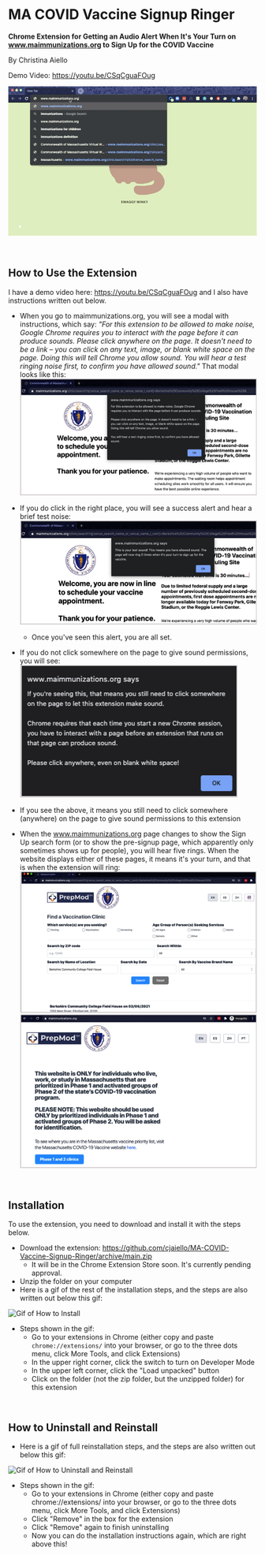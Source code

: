 # MA COVID Vaccine Signup Ringer

**Chrome Extension for Getting an Audio Alert When It's Your Turn on www.maimmunizations.org to Sign Up for the COVID Vaccine**

By Christina Aiello

Demo Video: https://youtu.be/CSqCguaFOug

![Gif of How to Use](/images/how-to-use.gif)

&nbsp;
&nbsp;
&nbsp;
&nbsp;
&nbsp;


## How to Use the Extension
I have a demo video here: https://youtu.be/CSqCguaFOug and I also have instructions written out below.

* When you go to maimmunizations.org, you will see a modal with instructions, which say: *"For this extension to be allowed to make noise, Google Chrome requires you to interact with the page before it can produce sounds. Please click anywhere on the page. It doesn't need to be a link – you can click on any text, image, or blank white space on the page. Doing this will tell Chrome you allow sound. You will hear a test ringing noise first, to confirm you have allowed sound."* That modal looks like this:
![Instructions Alert](/images/promo-1.png)

* If you do click in the right place, you will see a success alert and hear a brief test noise:
![Test Sound Confirmation Alert](/images/promo-2.png)

  * Once you've seen this alert, you are all set.
* If you do not click somewhere on the page to give sound permissions, you will see:
![Need Sound Permissions Alert](/images/promo-3.png)

* If you see the above, it means you still need to click somewhere (anywhere) on the page to give sound permissions to this extension
* When the www.maimmunizations.org page changes to show the Sign Up search form (or to show the pre-signup page, which apparently only sometimes shows up for people), you will hear five rings. When the website displays either of these pages, it means it's your turn, and that is when the extension will ring:
![Sign Up Form](/images/promo-4.png)
![Page Before Sign Up Form](/images/promo-5.png)

&nbsp;
&nbsp;
&nbsp;
&nbsp;
&nbsp;


## Installation
To use the extension, you need to download and install it with the steps below.
* Download the extension: https://github.com/cjaiello/MA-COVID-Vaccine-Signup-Ringer/archive/main.zip
  * It will be in the Chrome Extension Store soon. It's currently pending approval.
* Unzip the folder on your computer
* Here is a gif of the rest of the installation steps, and the steps are also written out below this gif:

![Gif of How to Install](/images/how-to-install.gif)

* Steps shown in the gif:
  * Go to your extensions in Chrome (either copy and paste `chrome://extensions/` into your browser, or go to the three dots menu, click More Tools, and click Extensions)
  * In the upper right corner, click the switch to turn on Developer Mode
  * In the upper left corner, click the "Load unpacked" button
  * Click on the folder (not the zip folder, but the unzipped folder) for this extension

&nbsp;
&nbsp;
&nbsp;
&nbsp;
&nbsp;


## How to Uninstall and Reinstall

* Here is a gif of full reinstallation steps, and the steps are also written out below this gif:

![Gif of How to Uninstall and Reinstall](/images/how-to-uninstall-and-reinstall.gif)

* Steps shown in the gif:
  * Go to your extensions in Chrome (either copy and paste chrome://extensions/ into your browser, or go to the three dots menu, click More Tools, and click Extensions)
  * Click "Remove" in the box for the extension
  * Click "Remove" again to finish uninstalling
  * Now you can do the installation instructions again, which are right above this!
